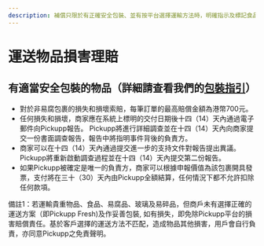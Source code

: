 ```yaml
---
description: 補償只限於有正確安全包裝、並有按平台選擇運輸方法時，明確指示及標記食品、易腐品、玻璃及易碎品的訂單。
---
```


# 運送物品損害理賠

## 有適當安全包裝的物品（詳細請查看我們的[包裝指引](bao-zhuang-zhi-yin.md)）

* 對於非易腐包裹的損失和損壞索賠，每筆訂單的最高賠償金額為港幣700元。&#x20;
* 任何損失和損壞，商家應在系統上標明的交付日期後十四（14）天內通過電子郵件向Pickupp報告。 Pickupp將進行詳細調查並在十四（14）天內向商家提交一份書面調查報告，報告中將指明事件背後的負責方。
* 商家可以在十四（14）天內通過提交進一步的支持文件對報告提出異議。 Pickupp將重新啟動調查過程並在十四（14）天內提交第二份報告。&#x20;
* 如果Pickupp被確定是唯一的負責方，商家可以根據申報價值為該包裹開具發票，支付將在三十（30）天內由Pickupp全額結算，任何情況下都不允許扣除任何款項。

備註1：若運輸貴重物品、食品、易腐品、玻璃及易碎品，但商戶未有選擇正確的運送方案（即Pickupp Fresh)及作妥善包裝, 如有損失，即免除Pickupp平台的損害賠償責任。基於客戶選擇的運送方法不匹配，造成物品其他損害，用戶會自行負責，亦同意Pickupp之免責聲明。
